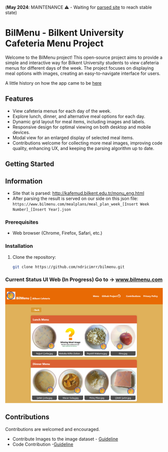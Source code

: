 (**May 2024**: MAINTENANCE :warning: - Waiting for [parsed site](http://kafemud.bilkent.edu.tr/monu_eng.html) to reach stable state)
# BilMenu - Bilkent University Cafeteria Menu Project

Welcome to the BilMenu project! This open-source project aims to provide a simple and interactive way for Bilkent University students to view cafeteria menus for different days of the week. The project focuses on displaying meal options with images, creating an easy-to-navigate interface for users.

A little history on how the app came to be [here](history.md)

## Features

- View cafeteria menus for each day of the week.
- Explore lunch, dinner, and alternative meal options for each day.
- Dynamic grid layout for meal items, including images and labels.
- Responsive design for optimal viewing on both desktop and mobile devices.
- Modal view for an enlarged display of selected meal items.
- Contributions welcome for collecting more meal images, improving code quality, enhancing UX, and keeping the parsing algorithm up to date.

## Getting Started

## Information

- Site that is parsed: http://kafemud.bilkent.edu.tr/monu_eng.html
- After parsing the result is served on our side on this json file: `https://www.bilmenu.com/mealplans/meal_plan_week_[Insert Week Number]_[Insert Year].json`

### Prerequisites

- Web browser (Chrome, Firefox, Safari, etc.)

### Installation

1. Clone the repository:

   ```bash
   git clone https://github.com/ndricimrr/bilmenu.git
   ```

### Current Status UI Web (In Progress) Go to -> www.bilmenu.com

![User Interface](image.png)

## Contributions

Contributions are welcomed and encouraged.

- Contribute Images to the image dataset - [Guideline](/CONTRIBUTING_IMAGES.md)
- Code Contribution -[Guideline](/CONTRIBUTING_GUIDELINES.md)
